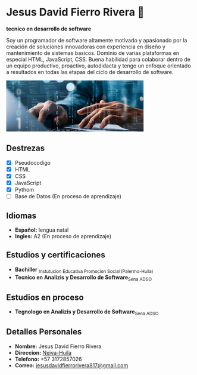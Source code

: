 # Jesus David Fierro Rivera :wave:
**tecnico en desarrollo de software**

Soy un programador de software altamente motivado y apasionado por la creación de soluciones innovadoras con experiencia en diseño y mantenimiento de sistemas basicos. Dominio de varias plataformas en especial HTML, JavaScript, CSS. Buena habilidad para colaborar dentro de un equipo productivo, proactivo, autodidacta y tengo un enfoque orientado a resultados en todas las etapas del ciclo de desarrollo de software.

![Screenshot of a comment on a GitHub issue showing an image, added in the Markdown, of an Octocat smiling and raising a tentacle.](programacion.jpg)

## Destrezas
- [X] Pseudocodigo
- [x] HTML
- [X] CSS
- [X] JavaScript
- [X] Pythom
- [ ] Base de Datos (En proceso de aprendizaje)
      
## Idiomas
+  **Español:** lengua natal 
+  **Ingles:** A2 (En proceso de aprendizaje)

## Estudios y certificaciones
+ **Bachiller** <sub>Instutucion Educativa Promocion Social (Palermo-Huila)</sub>
+ **Tecnico en Analizis y Desarrollo de Software**<sub>Sena ADSO</sub>

## Estudios en proceso
+ **Tegnologo en Analizis y Desarrollo de Software**<sub>Sena ADSO</sub>

## Detalles Personales
+ **Nombre:** Jesus David Fierro Rivera
+ **Direccion:** <a href="https://es.wikipedia.org/wiki/Neiva">Neiva-Huila</a>
+ **Telefono:** +57 3172857026
+ **Correo:** jesusdavidfierrorivera817@gmail.com




